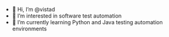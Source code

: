 - 👋 Hi, I’m @vistad
- 👀 I’m interested in software test automation
- 🌱 I’m currently learning Python and Java testing automation environments

<!---
vistad/vistad is a ✨ special ✨ repository because its `README.md` (this file) appears on your GitHub profile.
You can click the Preview link to take a look at your changes.
--->
